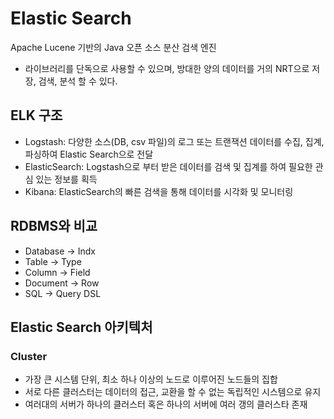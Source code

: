 # Elastic Search

Apache Lucene 기반의 Java 오픈 소스 분산 검색 엔진

- 라이브러리를 단독으로 사용할 수 있으며, 방대한 양의 데이터를 거의 NRT으로 저장, 검색, 분석 할 수 있다.

## ELK 구조

- Logstash: 다양한 소스(DB, csv 파일)의 로그 또는 트랜잭션 데이터를 수집, 집계, 파싱하여 Elastic Search으로 전달
- ElasticSearch: Logstash으로 부터 받은 데이터를 검색 및 집계를 하여 필요한 관심 있는 정보를 획득
- Kibana: ElasticSearch의 빠른 검색을 통해 데이터를 시각화 및 모니터링

## RDBMS와 비교

- Database -> Indx
- Table -> Type
- Column -> Field
- Document -> Row
- SQL -> Query DSL

## Elastic Search 아키텍처

### Cluster

- 가장 큰 시스템 단위, 최소 하나 이상의 노드로 이루어진 노드들의 집합
- 서로 다른 클러스터는 데이터의 접근, 교환을 할 수 없는 독립적인 시스템으로 유지
- 여러대의 서버가 하나의 클러스터 혹은 하나의 서버에 여러 갱의 클러스타 존재
